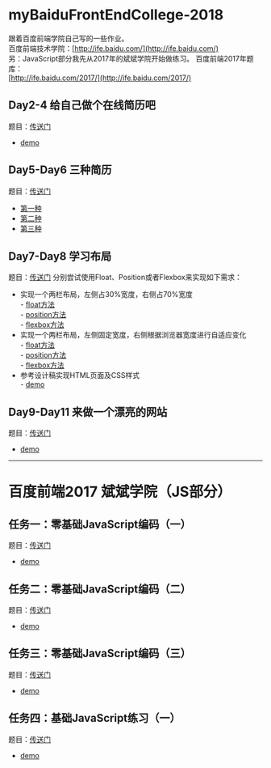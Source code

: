 # myBaiduFrontEndCollege-2018
跟着百度前端学院自己写的一些作业。<br>
百度前端技术学院：[http://ife.baidu.com/](http://ife.baidu.com/) <br>
另：JavaScript部分我先从2017年的斌斌学院开始做练习。
百度前端2017年题库： <br>
[http://ife.baidu.com/2017/](http://ife.baidu.com/2017/)
## Day2-4 给自己做个在线简历吧
题目：[传送门](http://ife.baidu.com/course/detail/id/36)
- [demo](https://codepen.io/Moltemort/pen/QVEmwP) <br>
## Day5-Day6 三种简历
题目：[传送门](http://ife.baidu.com/course/detail/id/40)
- [第一种](https://mcbihv.github.io/myBaiduFrontEndCollege-2018/Day5&6-ThreeMethodofResume/method1/Resume.html) <br>
- [第二种](https://mcbihv.github.io/myBaiduFrontEndCollege-2018/Day5&6-ThreeMethodofResume/method2/main.html) <br>
- [第三种](https://mcbihv.github.io/myBaiduFrontEndCollege-2018/Day5&6-ThreeMethodofResume/method3/resume.html) <br>
## Day7-Day8 学习布局
题目：[传送门](http://ife.baidu.com/course/detail/id/42)
分别尝试使用Float、Position或者Flexbox来实现如下需求：<br>
- 实现一个两栏布局，左侧占30%宽度，右侧占70%宽度 <br>
      - [float方法](https://mcbihv.github.io/myBaiduFrontEndCollege-2018/Day7-8%20NumerousLayouts+SpecifiedDesign/task1/task1-float/task1.html) <br>
      - [position方法](https://mcbihv.github.io/myBaiduFrontEndCollege-2018/Day7-8%20NumerousLayouts+SpecifiedDesign/task1/task1-position/task1.html) <br>
      - [flexbox方法](https://mcbihv.github.io/myBaiduFrontEndCollege-2018/Day7-8%20NumerousLayouts+SpecifiedDesign/task1/task1-flex/task1.html) <br>
- 实现一个两栏布局，左侧固定宽度，右侧根据浏览器宽度进行自适应变化 <br>
      - [float方法](https://mcbihv.github.io/myBaiduFrontEndCollege-2018/Day7-8%20NumerousLayouts+SpecifiedDesign/task2/task2-float/task2.html) <br>
      - [position方法](https://mcbihv.github.io/myBaiduFrontEndCollege-2018/Day7-8%20NumerousLayouts+SpecifiedDesign/task2/task2-position/task2.html) <br>
      - [flexbox方法](https://mcbihv.github.io/myBaiduFrontEndCollege-2018/Day7-8%20NumerousLayouts+SpecifiedDesign/task2/task2-flex/task2.html) <br>
- 参考设计稿实现HTML页面及CSS样式 <br>
      - [demo](https://mcbihv.github.io/myBaiduFrontEndCollege-2018/Day7-8%20NumerousLayouts+SpecifiedDesign/SpecifiedDesign/specifiedDesign.html)
## Day9-Day11 来做一个漂亮的网站
题目：[传送门](http://ife.baidu.com/course/detail/id/43)
- [demo](https://mcbihv.github.io/myBaiduFrontEndCollege-2018/Day9-11_helloLayout/helloLayout.html)

---
# 百度前端2017 斌斌学院（JS部分）

## 任务一：零基础JavaScript编码（一）
题目：[传送门](http://ife.baidu.com/2017/course/detail/id/93)
- [demo](https://mcbihv.github.io/myBaiduFrontEndCollege-2018/2017-BBCollege/零基础JavaScirpt练习/task1/task1.html)

## 任务二：零基础JavaScript编码（二）

题目：[传送门](http://ife.baidu.com/2017/course/detail/id/91)
- [demo](https://mcbihv.github.io/myBaiduFrontEndCollege-2018/2017-BBCollege/零基础JavaScirpt练习/task2/task2.html)

## 任务三：零基础JavaScript编码（三）
题目：[传送门](http://ife.baidu.com/2017/course/detail/id/98)
- [demo](https://mcbihv.github.io/myBaiduFrontEndCollege-2018/2017-BBCollege/零基础JavaScirpt练习/task3/task3.html)

## 任务四：基础JavaScript练习（一）
题目：[传送门](http://ife.baidu.com/2017/course/detail/id/103)
- [demo](https://mcbihv.github.io/myBaiduFrontEndCollege-2018/2017-BBCollege/基础JavaScript练习/task1/task1.html)

